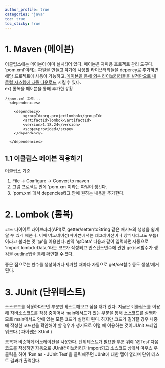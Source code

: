 ```yaml
---
author_profile: true
categories: "java"
toc: true
toc_sticky: true
---
```


# 1. Maven (메이븐)
이클립스에는 메이븐이 이미 설치되어 있다. 메이븐은 자파용 프로젝트 관리 도구다. 'pom.xml'이라는 파일을 만들고 여기에 사용할 라이브러리들을 depency로 추가하면 해당 프로젝트에 사용이 가능하고, <u>메이븐을 통해 외부 라이브러리들을 설정만으로 내 로컬 시스템에 자동 다운로드</u> 시킬 수 있다.     
ex) 롬복을 메이븐을 통해 추가한 상황

```
//pom.xml 파일...
  <dependencies>

  	<dependency>
		<groupId>org.projectlombok</groupId>
		<artifactId>lombok</artifactId>
		<version>1.18.24</version>
		<scope>provided</scope>
	</dependency>

  </dependencies>
```


## 1.1 이클립스 메이븐 적용하기

이클립스 기준    
1. File -> Configure -> Convert to maven
2. 그럼 프로젝트 안에 'pom.xml'이라는 파일이 생긴다.
3. 'pom.xml'에서 depencies태그 안에 원하는 내용을 추가한다.


# 2. Lombok (롬복)
코드 다이어트 라이브러리(API)로, getter/setter/toString 같은 매서드의 생성을 쉽게 할 수 있게 해준다. 이때 어노테이션(파이썬에서는 데코레이션이나 장식자라고도 부름)이라고 불리는 엣 '@'을 이용한다. 만약 '@Data' 다음과 같이 입력하면 자동으로 'import lombok:Data;'라는 코드가 작성되고 인스턴스변수에 관한 get/set함수가 생김을 outline탭을 통해 확인할 수 있다.      

좋은 점으로는 변수를 생성하거나 제거할 때마다 자동으로 get/set함수 등도 생성/제거 된다.      



# 3. JUnit (단위테스트)
소스코드를 작성하다보면 부분만 테스트해보고 싶을 때가 있다. 지금은 이클립스를 이용해 자바소스코드를 작성 중이어서 main메서드가 있는 부분을 통해 소스코드를 실행하므로 main메서드 안에 있는 모든 코드가 실행이 된다. 하지만 코드가 길어질 경우 나중에 작성한 코드만을 확인해야 할 경우가 생기므로 이럴 때 이용하는 것이 JUnit 프레임워크다.( 파이썬은 XUnit )     

롬복과 비슷하게 어노테이션을 사용한다. 단위테스트가 필요한 부분 위에 '@Test'다음 코드를 작성하면 자동으로 JUnit라이브러리가 import되고 소스코드 상에서 마우스 우클릭을 하여 'Run as - JUnit Test'을 클릭해주면 JUnit에 대한 탭이 열리며 단위 테스트 결과가 출력된다.





